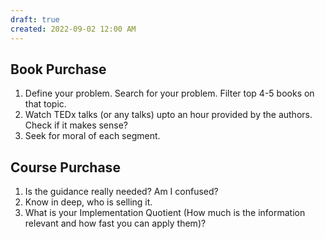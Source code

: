 ```yaml
---
draft: true
created: 2022-09-02 12:00 AM
---
```


## Book Purchase

1. Define your problem. Search for your problem. Filter top 4-5 books on that topic.
2. Watch TEDx talks (or any talks) upto an hour provided by the authors. Check if it makes sense?
3. Seek for moral of each segment.


## Course Purchase

1. Is the guidance really needed? Am I confused?
2. Know in deep, who is selling it.
3. What is your Implementation Quotient (How much is the information relevant and how fast you can apply them)?

